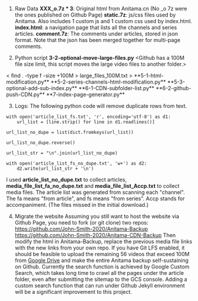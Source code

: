 1. Raw Data
**XXX_o.7z * 3**: Original html from Anitama.cn (No _o 7z were the ones published on Github Page)
**static.7z**: js/css files used by Anitama. Also includes 1 custom js and 1 custom css used by index.html. 
**index.html**: a navigation page that lists all the channels and series articles. 
**comment.7z**: The comments under articles, stored in json format. Note that the json has been merged together for multi-page comments. 
 
2. Python script
**3-2-optional-move-large-files.py**
<Github has a 100M file size limit, this script moves the large video files to another folder.>
<Use the command below to generate the large file list>
< find . -type f -size +100M > large_files_100M.txt >
**5-1-html-modification.py**
<Modify the original html to enable loading js/css and media files locally or under another domain. (like the Github Page)>
<The comments stored in json format originally has also been extracted and inserted into the main html.>
**5-2-series-channels-html-modification.py**
<Same functions as above, but for channel and series pages. Note it directly modifies the original files>
**5-3-optional-add-sub-index.py**
<To improve Github Page viewing experience, add index.html under each channel/series folder, so that the user does not need to type /1.html when jumping from another page.>
**6-1-CDN-subfolder-list.py**
<Create a folder list for media files folder (/cdn)>
**6-2-github-push-CDN.py**
<Although the repo size limit is 100GB, Github does not accept single commit larger than 2GB (according to one reply in their support forum, and I also tested). Therefore it's nessceary to split the commit process when uploading all the media files in /cdn folder. The previous generated folder list will serve this time. The basic idea is uploading 25 folders each commit. I suggest using non-mainland-China VPS/Dedicated server with reliable connection (no GFW) to run this script.>
**7-index-page-generator.py**
<Generate buttons' html and the corresponding Javascript used by custom index.html. ("Click to load" function)>

3. Logs:
The following python code will remove duplicate rows from text.
```
with open('article_list_fs.txt', 'r', encoding='utf-8') as d1:
	url_list = [line.strip() for line in d1.readlines()]
	
url_list_no_dupe = list(dict.fromkeys(url_list))

url_list_no_dupe.reverse()

url_list_str = "\n".join(url_list_no_dupe)

with open('article_list_fs_no_dupe.txt', 'w+') as d2:
	d2.write(url_list_str + '\n')
```

I used **article_list_no_dupe.txt** to collect articles, **media_file_list_fa_no_dupe.txt** and **media_file_list_Accp.txt** to collect media files. The article list was generated from scanning each "channel". The fa means "from article", and fs means "from series". Accp stands for accompaniment. (The files missed in the initial download.)

4. Migrate the website
Assuming you still want to host the website via Github Page, you need to fork (or git clone) two repos: 
https://github.com/John-Smith-2020/Anitama-Backup
https://github.com/John-Smith-2020/Anitama-CDN-Backup
Then modify the html in Anitama-Backup, replace the previous media file links with the new links from your own repo. If you have Git LFS enabled, it should be feasible to upload the remaining 56 videos that exceed 100M from [Google Drive](https://drive.google.com/drive/folders/1Ong9-Ad5cAhhYa3-W1hXZ643TfARb-dN?usp=sharing) and make the entire Anitama backup self-sustaining on Github. 
Currently the search function is achieved by Google Custom Search, which takes long time to crawl all the pages under the article folder, even after submitting the sitemap to the GCS console. Adding a custom search function that can run under Github Jekyll environment will be a significant improvement to this project.  
